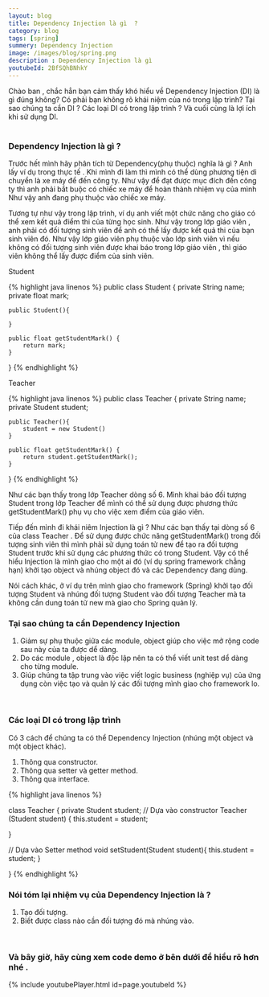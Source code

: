 ```yaml
---
layout: blog
title: Dependency Injection là gì  ?
category: blog
tags: [spring]
summery: Dependency Injection  
image: /images/blog/spring.png
description : Dependency Injection là gì 
youtubeId: 2BfSQhBNhkY
---
```

 
Chào ban , chắc hẳn bạn cảm thấy khó hiểu về Dependency Injection (DI) là gì đúng không? Có phải bạn không rõ khái niệm của nó trong lập trình?
Tại sao chúng ta cần DI ? Các loại DI có trong lập trình ? Và cuối cùng là lợi ích khi sử dụng DI.
<br><br>

### Dependency Injection là gì ?

Trước hết mình hãy phân tích từ Dependency(phụ thuộc) nghĩa là gì ? Anh lấy ví dụ trong thực tế . Khi mình đi làm thì mình có thể dùng phương tiện di
chuyển là xe máy để đến công ty. Như vậy để đạt được mục đích đến công ty thì anh phải  bắt buộc có chiếc xe máy để hoàn thành nhiệm vụ của mình
Như vậy anh đang phụ thuộc vào chiếc xe máy.

Tương tự như vậy trong lập trình, ví dụ anh viết một chức năng cho  giáo có thể xem kết quả điểm thi của từng học sinh. Như vậy trong
lớp giáo viên , anh phải có đối tượng sinh viên để anh có thể lấy được kết quả thi của bạn sinh viên đó. Như vậy lớp giáo viên phụ thuộc vào
lớp sinh viên vì nếu không có đối tượng sinh viên được khai báo trong lớp giáo viên , thì giáo viên không thể lấy được điểm của sinh viên.

Student

{% highlight java linenos %}
public class Student {
    private String name;
    private float mark;
    
    public Student(){
    
    }
    
    public float getStudentMark() {
        return mark;
    }
}
{% endhighlight %}

Teacher 
 
{% highlight java linenos  %}
public class Teacher  {
    private String name;
    private Student student;
    
    public Teacher(){
        student = new Student()
    }
    
    public float getStudentMark() {
        return student.getStudentMark();
    }
}
{% endhighlight %}

Như các bạn thấy trong lớp Teacher dòng số 6. Mình khai báo đối tượng Student trong lớp Teacher để mình có thể sử dụng được phương thức 
getStudentMark() phụ vụ cho việc xem điểm của giáo viên.

Tiếp đến mình đi khái niêm Injection là gì ?
Như các bạn thấy tại dòng số 6 của class Teacher . Để sử dụng được chức năng getStudentMark() trong đối tượng sinh viên thì mình phải 
sử dụng toán tử new để tạo ra đối tượng Student trước khi sử dụng các phương thức có trong Student. Vậy có thể hiểu Injection là mình giao
cho một ai đó (ví dụ spring framework chẳng hạn) khởi tạo object và nhúng object đó và các Dependency đang dùng.

Nói cách khác, ở ví dụ trên mình giao cho framework (Spring) khởi tạo đối tượng Student và nhúng đối tượng Student vào đối tượng 
Teacher mà ta không cần dung toán tử new mà giao cho Spring quản lý.
<br>

### Tại sao chúng ta cần Dependency Injection
1. Giảm sự phụ thuộc giữa các module, object giúp cho việc mở rộng code sau này của ta được dể dàng.
2. Do các module , object là độc lập nên ta có thể viết unit test dể dàng cho từng module.
3. Giúp chúng ta tập trung vào việc viết logic business (nghiệp vụ) của ứng dụng còn việc tạo và quản lý các đối tượng mình giao
cho framework lo.
<br>

### Các loại DI có trong lập trình
Có 3 cách để chúng ta có thể Dependency Injection (nhúng một object và một object khác).
1. Thông qua constructor.
2. Thông qua setter và getter method.
3. Thông qua interface.

{% highlight java linenos %}

class Teacher {
  private Student student;
  // Dựa vào constructor
  Teacher (Student student) {
    this.student = student;
    
  }
  
  // Dựa vào Setter method
  void setStudent(Student student){
    this.student = student;
  }
  
}
{% endhighlight %}
<br>

### Nói tóm lại nhiệm vụ của Dependency Injection là ?
1. Tạo đối tượng.
2. Biết được class nào cần đối tượng đó mà nhúng vào.
<br>

### Và bây giờ, hãy cùng xem code demo ở bên dưới để hiểu rõ hơn nhé . 

{% include youtubePlayer.html id=page.youtubeId %}
